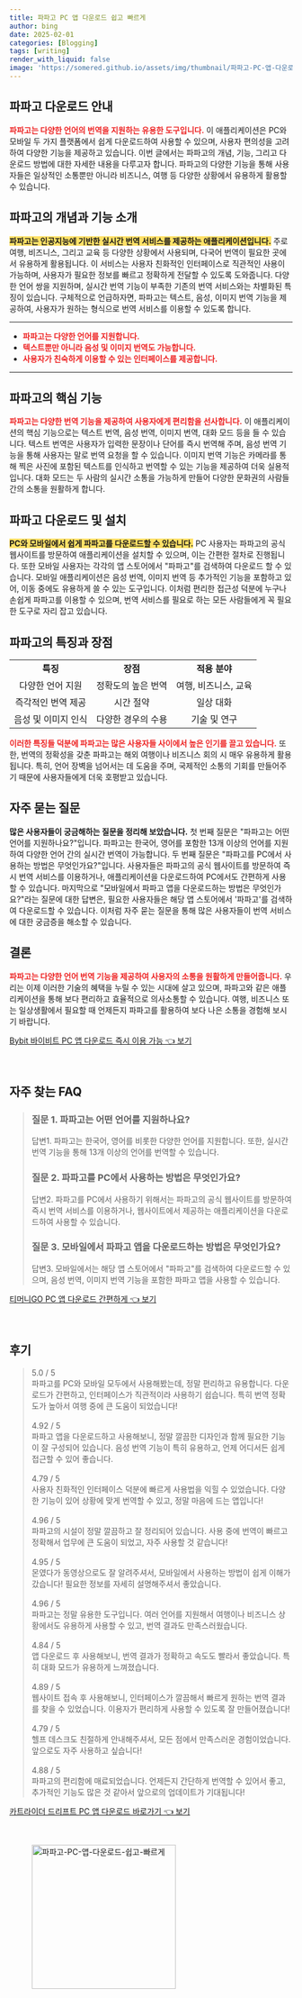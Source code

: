 ```yaml
---
title: 파파고 PC 앱 다운로드 쉽고 빠르게
author: bing
date: 2025-02-01
categories: [Blogging]
tags: [writing]
render_with_liquid: false
image: 'https://somered.github.io/assets/img/thumbnail/파파고-PC-앱-다운로드-쉽고-빠르게.webp'
---
```



<h2 id='파파고_다운로드_안내'>파파고 다운로드 안내</h2>

<p><b><span style="color: #ee2323;">파파고는 다양한 언어의 번역을 지원하는 유용한 도구입니다.</span></b> 이 애플리케이션은 PC와 모바일 두 가지 플랫폼에서 쉽게 다운로드하여 사용할 수 있으며, 사용자 편의성을 고려하여 다양한 기능을 제공하고 있습니다. 이번 글에서는 파파고의 개념, 기능, 그리고 다운로드 방법에 대한 자세한 내용을 다루고자 합니다. 파파고의 다양한 기능을 통해 사용자들은 일상적인 소통뿐만 아니라 비즈니스, 여행 등 다양한 상황에서 유용하게 활용할 수 있습니다.</p>

<h2 id='파파고의_개념과_기능_소개'>파파고의 개념과 기능 소개</h2>

<p><b><span style="background-color: #ffe066;">파파고는 인공지능에 기반한 실시간 번역 서비스를 제공하는 애플리케이션입니다.</span></b> 주로 여행, 비즈니스, 그리고 교육 등 다양한 상황에서 사용되며, 다국어 번역이 필요한 곳에서 유용하게 활용됩니다. 이 서비스는 사용자 친화적인 인터페이스로 직관적인 사용이 가능하며, 사용자가 필요한 정보를 빠르고 정확하게 전달할 수 있도록 도와줍니다. 다양한 언어 쌍을 지원하며, 실시간 번역 기능이 부족한 기존의 번역 서비스와는 차별화된 특징이 있습니다. 구체적으로 언급하자면, 파파고는 텍스트, 음성, 이미지 번역 기능을 제공하여, 사용자가 원하는 형식으로 번역 서비스를 이용할 수 있도록 합니다.</p>

<hr />

<ul>
    <li><b><span style="color: #ee2323;">파파고는 다양한 언어를 지원합니다.</span></b></li>
    <li><b><span style="color: #ee2323;">텍스트뿐만 아니라 음성 및 이미지 번역도 가능합니다.</span></b></li>
    <li><b><span style="color: #ee2323;">사용자가 친숙하게 이용할 수 있는 인터페이스를 제공합니다.</span></b></li>
</ul>

<hr />

<h2 id='파파고의_핵심_기능'>파파고의 핵심 기능</h2>

<p><b><span style="color: #ee2323;">파파고는 다양한 번역 기능을 제공하여 사용자에게 편리함을 선사합니다.</span></b> 이 애플리케이션의 핵심 기능으로는 텍스트 번역, 음성 번역, 이미지 번역, 대화 모드 등을 들 수 있습니다. 텍스트 번역은 사용자가 입력한 문장이나 단어를 즉시 번역해 주며, 음성 번역 기능을 통해 사용자는 말로 번역 요청을 할 수 있습니다. 이미지 번역 기능은 카메라를 통해 찍은 사진에 포함된 텍스트를 인식하고 번역할 수 있는 기능을 제공하여 더욱 실용적입니다. 대화 모드는 두 사람의 실시간 소통을 가능하게 만들어 다양한 문화권의 사람들 간의 소통을 원활하게 합니다.</p>

<h2 id='파파고_다운로드_및_설치'>파파고 다운로드 및 설치</h2>

<p><b><span style="background-color: #ffe066;">PC와 모바일에서 쉽게 파파고를 다운로드할 수 있습니다.</span></b> PC 사용자는 파파고의 공식 웹사이트를 방문하여 애플리케이션을 설치할 수 있으며, 이는 간편한 절차로 진행됩니다. 또한 모바일 사용자는 각각의 앱 스토어에서 "파파고"를 검색하여 다운로드 할 수 있습니다. 모바일 애플리케이션은 음성 번역, 이미지 번역 등 추가적인 기능을 포함하고 있어, 이동 중에도 유용하게 쓸 수 있는 도구입니다. 이처럼 편리한 접근성 덕분에 누구나 손쉽게 파파고를 이용할 수 있으며, 번역 서비스를 필요로 하는 모든 사람들에게 꼭 필요한 도구로 자리 잡고 있습니다.</p>

<h2 id='파파고의_특징과_장점'>파파고의 특징과 장점</h2>

<table>
    <tr>
        <td style="text-align: center; height: 17px;"><b>특징</b></td>
        <td style="text-align: center; height: 17px;"><b>장점</b></td>
        <td style="text-align: center; height: 17px;"><b>적용 분야</b></td>
    </tr>
    <tr>
        <td style="text-align: center; height: 17px;">다양한 언어 지원</td>
        <td style="text-align: center; height: 17px;">정확도의 높은 번역</td>
        <td style="text-align: center; height: 17px;">여행, 비즈니스, 교육</td>
    </tr>
    <tr>
        <td style="text-align: center; height: 17px;">즉각적인 번역 제공</td>
        <td style="text-align: center; height: 17px;">시간 절약</td>
        <td style="text-align: center; height: 17px;">일상 대화</td>
    </tr>
    <tr>
        <td style="text-align: center; height: 17px;">음성 및 이미지 인식</td>
        <td style="text-align: center; height: 17px;">다양한 경우의 수용</td>
        <td style="text-align: center; height: 17px;">기술 및 연구</td>
    </tr>
</table>

<p><b><span style="color: #ee2323;">이러한 특징들 덕분에 파파고는 많은 사용자들 사이에서 높은 인기를 끌고 있습니다.</span></b> 또한, 번역의 정확성을 갖춘 파파고는 해외 여행이나 비즈니스 회의 시 매우 유용하게 활용됩니다. 특히, 언어 장벽을 넘어서는 데 도움을 주며, 국제적인 소통의 기회를 만들어주기 때문에 사용자들에게 더욱 호평받고 있습니다.</p>

<h2 id='자주_묻는_질문'>자주 묻는 질문</h2>

<p><b><span class="ee2323;">많은 사용자들이 궁금해하는 질문을 정리해 보았습니다.</span></b> 첫 번째 질문은 "파파고는 어떤 언어를 지원하나요?"입니다. 파파고는 한국어, 영어를 포함한 13개 이상의 언어를 지원하여 다양한 언어 간의 실시간 번역이 가능합니다. 두 번째 질문은 "파파고를 PC에서 사용하는 방법은 무엇인가요?"입니다. 사용자들은 파파고의 공식 웹사이트를 방문하여 즉시 번역 서비스를 이용하거나, 애플리케이션을 다운로드하여 PC에서도 간편하게 사용할 수 있습니다. 마지막으로 "모바일에서 파파고 앱을 다운로드하는 방법은 무엇인가요?"라는 질문에 대한 답변은, 필요한 사용자들은 해당 앱 스토어에서 '파파고'를 검색하여 다운로드할 수 있습니다. 이처럼 자주 묻는 질문을 통해 많은 사용자들이 번역 서비스에 대한 궁금증을 해소할 수 있습니다.</p>

<h2 id='결론'>결론</h2>

<p><b><span style="color: #ee2323;">파파고는 다양한 언어 번역 기능을 제공하여 사용자의 소통을 원활하게 만들어줍니다.</span></b> 우리는 이제 이러한 기술의 혜택을 누릴 수 있는 시대에 살고 있으며, 파파고와 같은 애플리케이션을 통해 보다 편리하고 효율적으로 의사소통할 수 있습니다. 여행, 비즈니스 또는 일상생활에서 필요할 때 언제든지 파파고를 활용하여 보다 나은 소통을 경험해 보시기 바랍니다.</p>


<p><a class="click-button" title="Bybit 바이비트 PC 앱 다운로드 즉시 이용 가능" href="https://somered.github.io/posts/Bybit-%EB%B0%94%EC%9D%B4%EB%B9%84%ED%8A%B8-PC-%EC%95%B1-%EB%8B%A4%EC%9A%B4%EB%A1%9C%EB%93%9C-%EC%A6%89%EC%8B%9C-%EC%9D%B4%EC%9A%A9-%EA%B0%80%EB%8A%A5/" rel="dofollow">Bybit 바이비트 PC 앱 다운로드 즉시 이용 가능 👈 보기</a></p><br>
<h2 id='자주_찾는_FAQ'>자주 찾는 FAQ</h2>
<div itemscope="" itemtype="https://schema.org/FAQPage"> 
<blockquote> 
<div itemscope="" itemprop="mainEntity" itemtype="https://schema.org/Question"> 
<h3 itemprop="name">질문 1. 파파고는 어떤 언어를 지원하나요?</h3> 
<div itemscope="" itemprop="acceptedAnswer" itemtype="https://schema.org/Answer"> 
<span itemprop="text"> 
<p>답변1. 파파고는 한국어, 영어를 비롯한 다양한 언어를 지원합니다. 또한, 실시간 번역 기능을 통해 13개 이상의 언어를 번역할 수 있습니다.</p> 
</span> 
</div> 
</div> 

<div itemscope="" itemprop="mainEntity" itemtype="https://schema.org/Question"> 
<h3 itemprop="name">질문 2. 파파고를 PC에서 사용하는 방법은 무엇인가요?</h3> 
<div itemscope="" itemprop="acceptedAnswer" itemtype="https://schema.org/Answer"> 
<span itemprop="text"> 
<p>답변2. 파파고를 PC에서 사용하기 위해서는 파파고의 공식 웹사이트를 방문하여 즉시 번역 서비스를 이용하거나, 웹사이트에서 제공하는 애플리케이션을 다운로드하여 사용할 수 있습니다.</p> 
</span> 
</div> 
</div> 

<div itemscope="" itemprop="mainEntity" itemtype="https://schema.org/Question"> 
<h3 itemprop="name">질문 3. 모바일에서 파파고 앱을 다운로드하는 방법은 무엇인가요?</h3> 
<div itemscope="" itemprop="acceptedAnswer" itemtype="https://schema.org/Answer"> 
<span itemprop="text"> 
<p>답변3. 모바일에서는 해당 앱 스토어에서 "파파고"를 검색하여 다운로드할 수 있으며, 음성 번역, 이미지 번역 기능을 포함한 파파고 앱을 사용할 수 있습니다.</p> 
</span> 
</div> 
</div> 
</blockquote> 
</div>
<p><a class="click-button" title="티머니GO PC 앱 다운로드 간편하게" href="https://somered.github.io/posts/%ED%8B%B0%EB%A8%B8%EB%8B%88GO-PC-%EC%95%B1-%EB%8B%A4%EC%9A%B4%EB%A1%9C%EB%93%9C-%EA%B0%84%ED%8E%B8%ED%95%98%EA%B2%8C/" rel="dofollow">티머니GO PC 앱 다운로드 간편하게 👈 보기</a></p><br>
<h2 id='후기'>후기</h2>
<div itemscope itemtype="https://schema.org/Product">
  <blockquote>
  <div itemprop="review" itemscope itemtype="https://schema.org/Review">
      <div itemprop="reviewRating" itemscope itemtype="https://schema.org/Rating"> <span itemprop="ratingValue">5.0</span> / <span itemprop="bestRating">5</span> </div>
      <span itemprop="reviewBody">파파고를 PC와 모바일 모두에서 사용해봤는데, 정말 편리하고 유용합니다. 다운로드가 간편하고, 인터페이스가 직관적이라 사용하기 쉽습니다. 특히 번역 정확도가 높아서 여행 중에 큰 도움이 되었습니다!</span>
  </div>
  <br>
  <div itemprop="review" itemscope itemtype="https://schema.org/Review">
      <div itemprop="reviewRating" itemscope itemtype="https://schema.org/Rating"> <span itemprop="ratingValue">4.92</span> / <span itemprop="bestRating">5</span> </div>
      <span itemprop="reviewBody">파파고 앱을 다운로드하고 사용해보니, 정말 깔끔한 디자인과 함께 필요한 기능이 잘 구성되어 있습니다. 음성 번역 기능이 특히 유용하고, 언제 어디서든 쉽게 접근할 수 있어 좋습니다.</span>
  </div>
  <br>
  <div itemprop="review" itemscope itemtype="https://schema.org/Review">
      <div itemprop="reviewRating" itemscope itemtype="https://schema.org/Rating"> <span itemprop="ratingValue">4.79</span> / <span itemprop="bestRating">5</span> </div>
      <span itemprop="reviewBody">사용자 친화적인 인터페이스 덕분에 빠르게 사용법을 익힐 수 있었습니다. 다양한 기능이 있어 상황에 맞게 번역할 수 있고, 정말 마음에 드는 앱입니다!</span>
  </div>
  <br>
  <div itemprop="review" itemscope itemtype="https://schema.org/Review">
      <div itemprop="reviewRating" itemscope itemtype="https://schema.org/Rating"> <span itemprop="ratingValue">4.96</span> / <span itemprop="bestRating">5</span> </div>
      <span itemprop="reviewBody">파파고의 시설이 정말 깔끔하고 잘 정리되어 있습니다. 사용 중에 번역이 빠르고 정확해서 업무에 큰 도움이 되었고, 자주 사용할 것 같습니다!</span>
  </div>
  <br>
  <div itemprop="review" itemscope itemtype="https://schema.org/Review">
      <div itemprop="reviewRating" itemscope itemtype="https://schema.org/Rating"> <span itemprop="ratingValue">4.95</span> / <span itemprop="bestRating">5</span> </div>
      <span itemprop="reviewBody">몬였다가 동영상으로도 잘 알려주셔서, 모바일에서 사용하는 방법이 쉽게 이해가 갔습니다! 필요한 정보를 자세히 설명해주셔서 좋았습니다.</span>
  </div>
  <br>
  <div itemprop="review" itemscope itemtype="https://schema.org/Review">
      <div itemprop="reviewRating" itemscope itemtype="https://schema.org/Rating"> <span itemprop="ratingValue">4.96</span> / <span itemprop="bestRating">5</span> </div>
      <span itemprop="reviewBody">파파고는 정말 유용한 도구입니다. 여러 언어를 지원해서 여행이나 비즈니스 상황에서도 유용하게 사용할 수 있고, 번역 결과도 만족스러웠습니다.</span>
  </div>
  <br>
  <div itemprop="review" itemscope itemtype="https://schema.org/Review">
      <div itemprop="reviewRating" itemscope itemtype="https://schema.org/Rating"> <span itemprop="ratingValue">4.84</span> / <span itemprop="bestRating">5</span> </div>
      <span itemprop="reviewBody">앱 다운로드 후 사용해보니, 번역 결과가 정확하고 속도도 빨라서 좋았습니다. 특히 대화 모드가 유용하게 느껴졌습니다.</span>
  </div>
  <br>
  <div itemprop="review" itemscope itemtype="https://schema.org/Review">
      <div itemprop="reviewRating" itemscope itemtype="https://schema.org/Rating"> <span itemprop="ratingValue">4.89</span> / <span itemprop="bestRating">5</span> </div>
      <span itemprop="reviewBody">웹사이트 접속 후 사용해보니, 인터페이스가 깔끔해서 빠르게 원하는 번역 결과를 찾을 수 있었습니다. 이용자가 편리하게 사용할 수 있도록 잘 만들어졌습니다!</span>
  </div>
  <br>
  <div itemprop="review" itemscope itemtype="https://schema.org/Review">
      <div itemprop="reviewRating" itemscope itemtype="https://schema.org/Rating"> <span itemprop="ratingValue">4.79</span> / <span itemprop="bestRating">5</span> </div>
      <span itemprop="reviewBody">헬프 데스크도 친절하게 안내해주셔서, 모든 점에서 만족스러운 경험이었습니다. 앞으로도 자주 사용하고 싶습니다!</span>
  </div>
  <br>
  <div itemprop="review" itemscope itemtype="https://schema.org/Review">
      <div itemprop="reviewRating" itemscope itemtype="https://schema.org/Rating"> <span itemprop="ratingValue">4.88</span> / <span itemprop="bestRating">5</span> </div>
      <span itemprop="reviewBody">파파고의 편리함에 매료되었습니다. 언제든지 간단하게 번역할 수 있어서 좋고, 추가적인 기능도 많은 것 같아서 앞으로의 업데이트가 기대됩니다!</span>
  </div>
  </blockquote>
</div>
<p><a class="click-button" title="카트라이더 드리프트 PC 앱 다운로드 바로가기" href="https://somered.github.io/posts/%EC%B9%B4%ED%8A%B8%EB%9D%BC%EC%9D%B4%EB%8D%94-%EB%93%9C%EB%A6%AC%ED%94%84%ED%8A%B8-PC-%EC%95%B1-%EB%8B%A4%EC%9A%B4%EB%A1%9C%EB%93%9C-%EB%B0%94%EB%A1%9C%EA%B0%80%EA%B8%B0/" rel="dofollow">카트라이더 드리프트 PC 앱 다운로드 바로가기 👈 보기</a></p><br>
<figure class="image"><img src="https://somered.github.io/assets/img/thumbnail/파파고-PC-앱-다운로드-쉽고-빠르게.webp" alt="파파고-PC-앱-다운로드-쉽고-빠르게" width="256" height="256"></figure>
